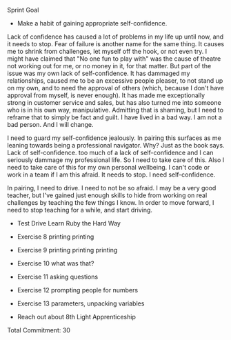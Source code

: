 Sprint Goal

 - Make a habit of gaining appropriate self-confidence. 

 Lack of confidence has caused a lot of problems in my life up until now, and it needs to stop. Fear of failure is another name for the same thing. It causes me to shrink from challenges, let myself off the hook, or not even try. I might have claimed that "No one fun to play with" was the cause of theatre not working out for me, or no money in it, for that matter. But part of the issue was my own lack of self-confidence. It has dammaged my relationships, caused me to be an excessive people pleaser, to not stand up on my own, and to need the approval of others (which, because I don't have approval from myself, is never enough). It has made me exceptionally strong in customer service and sales, but has also turned me into someone who is in his own way, manipulative. Admitting that is shaming, but I need to reframe that to simply be fact and guilt. I have lived in a bad way. I am not a bad person. And I will change. 

I need to guard my self-confidence jealously. In pairing this surfaces as me leaning towards being a professional navigator. Why? Just as the book says. Lack of self-confidence. too much of a lack of self-confidence and I can seriously dammage my professional life. So I need to take care of this. Also I need to take care of this for my own personal wellbeing. I can't code or work in a team if I am this afraid. It needs to stop. I need self-confidence.

In pairing, I need to drive. I need to not be so afraid. I may be a very good teacher, but I've gained just enough skills to hide from working on real challenges by teaching the few things I know. In order to move forward, I need to stop teaching for a while, and start driving.

 - Test Drive Learn Ruby the Hard Way
  - Exercise 8 printing printing
  - Exercise 9 printing printing printing
  - Exercise 10 what was that?
  - Exercise 11 asking questions
  - Exercise 12 prompting people for numbers
  - Exercise 13 parameters, unpacking variables

 - Reach out about 8th Light Apprenticeship

Total Commitment: 30
